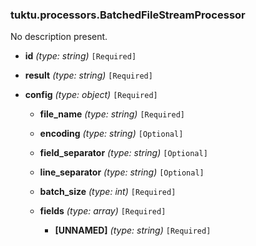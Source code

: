 ### tuktu.processors.BatchedFileStreamProcessor
No description present.

  * **id** *(type: string)* `[Required]`

  * **result** *(type: string)* `[Required]`

  * **config** *(type: object)* `[Required]`

    * **file_name** *(type: string)* `[Required]`

    * **encoding** *(type: string)* `[Optional]`

    * **field_separator** *(type: string)* `[Optional]`

    * **line_separator** *(type: string)* `[Optional]`

    * **batch_size** *(type: int)* `[Required]`

    * **fields** *(type: array)* `[Required]`

      * **[UNNAMED]** *(type: string)* `[Required]`

